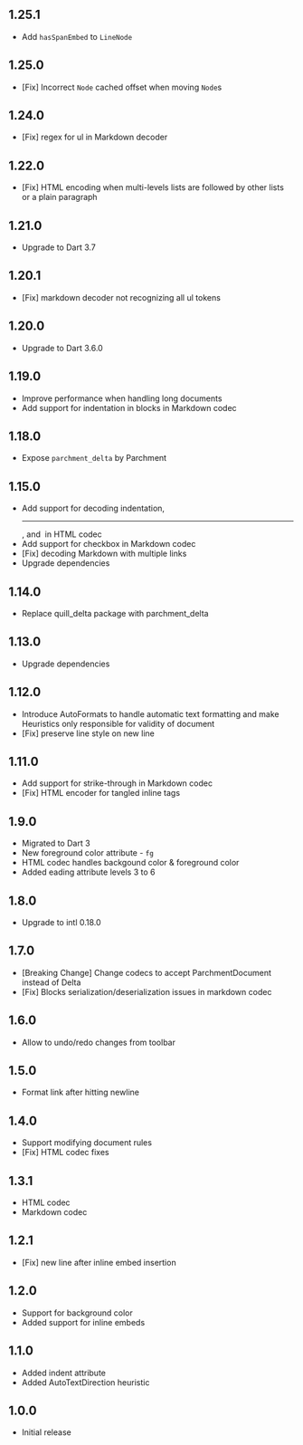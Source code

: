 ## 1.25.1

* Add `hasSpanEmbed` to `LineNode`

## 1.25.0

* [Fix] Incorrect `Node` cached offset when moving `Node`s

## 1.24.0

* [Fix] regex for ul in Markdown decoder

## 1.22.0

* [Fix] HTML encoding when multi-levels lists are followed by other lists or a plain paragraph

## 1.21.0

* Upgrade to Dart 3.7

## 1.20.1

* [Fix] markdown decoder not recognizing all ul tokens

## 1.20.0

* Upgrade to Dart 3.6.0

## 1.19.0

* Improve performance when handling long documents
* Add support for indentation in blocks in Markdown codec

## 1.18.0

* Expose `parchment_delta` by Parchment

## 1.15.0

* Add support for decoding indentation, <hr>, and <img> in HTML codec 
* Add support for checkbox in Markdown codec
* [Fix] decoding Markdown with multiple links
* Upgrade dependencies

## 1.14.0

* Replace quill_delta package with parchment_delta

## 1.13.0

* Upgrade dependencies

## 1.12.0

* Introduce AutoFormats to handle automatic text formatting and make Heuristics only responsible for validity of document
* [Fix] preserve line style on new line

## 1.11.0

* Add support for strike-through in Markdown codec
* [Fix] HTML encoder for tangled inline tags

## 1.9.0

* Migrated to Dart 3
* New foreground color attribute - `fg`
* HTML codec handles backgound color & foreground color
* Added eading attribute levels 3 to 6

## 1.8.0

* Upgrade to intl 0.18.0

## 1.7.0

* [Breaking Change] Change codecs to accept ParchmentDocument instead of Delta
* [Fix] Blocks serialization/deserialization issues in markdown codec

## 1.6.0

* Allow to undo/redo changes from toolbar

## 1.5.0

* Format link after hitting newline

## 1.4.0

* Support modifying document rules
* [Fix] HTML codec fixes

## 1.3.1

* HTML codec
* Markdown codec

## 1.2.1

* [Fix] new line after inline embed insertion

## 1.2.0

* Support for background color
* Added support for inline embeds

## 1.1.0

* Added indent attribute
* Added AutoTextDirection heuristic

## 1.0.0

* Initial release
